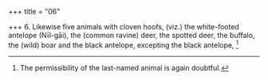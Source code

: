 +++
title = "06"

+++
6. Likewise five animals with cloven hoofs, (viz.) the white-footed antelope (Nīl-gāi), the (common ravine) deer, the spotted deer, the buffalo, the (wild) boar and the black antelope, excepting the black antelope, [^5] 


[^5]:  The permissibility of the last-named animal is again doubtful.

